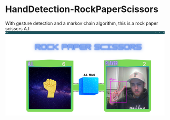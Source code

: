 # HandDetection-RockPaperScissors
With gesture detection and a markov chain algorithm, this is a rock paper scissors A.I.
![](/rps.png)
